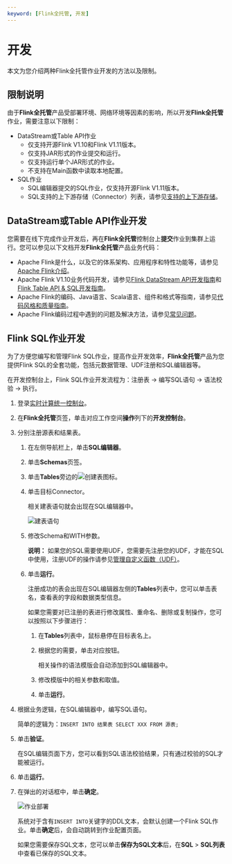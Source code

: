 ```yaml
---
keyword: [Flink全托管, 开发]
---
```


# 开发

本文为您介绍两种Flink全托管作业开发的方法以及限制。

## 限制说明

由于**Flink全托管**产品受部署环境、网络环境等因素的影响，所以开发**Flink全托管**作业，需要注意以下限制：

-   DataStream或Table API作业
    -   仅支持开源Flink V1.10和Flink V1.11版本。
    -   仅支持JAR形式的作业提交和运行。
    -   仅支持运行单个JAR形式的作业。
    -   不支持在Main函数中读取本地配置。
-   SQL作业
    -   SQL编辑器提交的SQL作业，仅支持开源Flink V1.11版本。
    -   SQL支持的上下游存储（Connector）列表，请参见[支持的上下游存储](/cn.zh-CN/Flink全托管/产品概览/支持的上下游存储.md)。

## DataStream或Table API作业开发

您需要在线下完成作业开发后，再在**Flink全托管**控制台上**提交**作业到集群上运行。您可以参见以下文档开发**Flink全托管**产品业务代码：

-   Apache Flink是什么，以及它的体系架构、应用程序和特性功能等，请参见[Apache Flink介绍](https://flink.apache.org/flink-architecture.html)。
-   Apache Flink V1.10业务代码开发，请参见[Flink DataStream API开发指南](https://ci.apache.org/projects/flink/flink-docs-release-1.10/dev/datastream_api.html)和[Flink Table API & SQL开发指南](https://ci.apache.org/projects/flink/flink-docs-release-1.10/dev/table/)。
-   Apache Flink的编码、Java语言、Scala语言、组件和格式等指南，请参见[代码风格和质量指南](https://flink.apache.org/contributing/code-style-and-quality-preamble.html)。
-   Apache Flink编码过程中遇到的问题及解决方法，请参见[常见问题](https://flink.apache.org/gettinghelp.html)。

## Flink SQL作业开发

为了方便您编写和管理Flink SQL作业，提高作业开发效率，**Flink全托管**产品为您提供Flink SQL的全套功能，包括元数据管理、UDF注册和SQL编辑器等。

在开发控制台上，Flink SQL作业开发流程为：注册表 -\> 编写SQL语句 -\> 语法校验 -\> 执行。

1.  登录[实时计算统一控制台](https://realtime-compute.console.aliyun.com/regions/cn-shanghai)。

2.  在**Flink全托管**页签，单击对应工作空间**操作**列下的**开发控制台**。

3.  分别注册源表和结果表。

    1.  在左侧导航栏上，单击**SQL编辑器**。

    2.  单击**Schemas**页签。

    3.  单击**Tables**旁边的![创建表](https://static-aliyun-doc.oss-cn-hangzhou.aliyuncs.com/assets/img/zh-CN/9933449951/p133649.png)图标。

    4.  单击目标Connector。

        相关建表语句就会出现在SQL编辑器中。

        ![建表语句](https://static-aliyun-doc.oss-cn-hangzhou.aliyuncs.com/assets/img/zh-CN/8797569951/p133654.png)

    5.  修改Schema和WITH参数。

        **说明：** 如果您的SQL需要使用UDF，您需要先注册您的UDF，才能在SQL中使用，注册UDF的操作请参见[管理自定义函数（UDF）](/cn.zh-CN/Flink全托管/作业开发/管理自定义函数（UDF）.md)。

    6.  单击**运行**。

        注册成功的表会出现在SQL编辑器左侧的**Tables**列表中，您可以单击表名，查看表的字段和数据类型信息。

        如果您需要对已注册的表进行修改属性、重命名、删除或复制操作，您可以按照以下步骤进行：

        1.  在**Tables**列表中，鼠标悬停在目标表名上。
        2.  根据您的需要，单击对应按钮。

            相关操作的语法模版会自动添加到SQL编辑器中。

        3.  修改模版中的相关参数和取值。
        4.  单击**运行**。
4.  根据业务逻辑，在SQL编辑器中，编写SQL语句。

    简单的逻辑为：`INSERT INTO 结果表 SELECT XXX FROM 源表;`

5.  单击**验证**。

    在SQL编辑页面下方，您可以看到SQL语法校验结果，只有通过校验的SQL才能被运行。

6.  单击**运行**。

7.  在弹出的对话框中，单击**确定**。

    ![作业部署](https://static-aliyun-doc.oss-cn-hangzhou.aliyuncs.com/assets/img/zh-CN/7667179951/p133808.png)

    系统对于含有`INSERT INTO`关键字的DDL文本，会默认创建一个Flink SQL作业。单击**确定**后，会自动跳转到作业配置页面。

    如果您需要保存SQL文本，您可以单击**保存为SQL文本**后，在**SQL** \> **SQL列表**中查看已保存的SQL文本。


